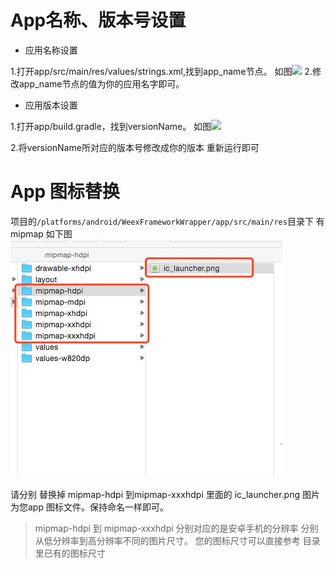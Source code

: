 # App名称、版本号设置
* 应用名称设置 

1.打开app/src/main/res/values/strings.xml,找到app_name节点。 
如图![](https://img.benmu-health.com/gitbook/1505443821697.jpg)
2.修改app_name节点的值为你的应用名字即可。

* 应用版本设置 

1.打开app/build.gradle，找到versionName。
如图![](https://img.benmu-health.com/gitbook/1505457425584.jpg) 

2.将versionName所对应的版本号修改成你的版本 重新运行即可

# App 图标替换

项目的`/platforms/android/WeexFrameworkWrapper/app/src/main/res`目录下 有 mipmap 
如下图![](https://raw.githubusercontent.com/myliuyx/source/master/8011AB9FE2D34C066BA1D4C29652CCD3.jpg)

请分别 替换掉 mipmap-hdpi 到mipmap-xxxhdpi 里面的 ic_launcher.png 图片为您app 图标文件。保持命名一样即可。

> mipmap-hdpi 到 mipmap-xxxhdpi 分别对应的是安卓手机的分辨率 分别从低分辨率到高分辨率不同的图片尺寸。 
  您的图标尺寸可以直接参考 目录里已有的图标尺寸


